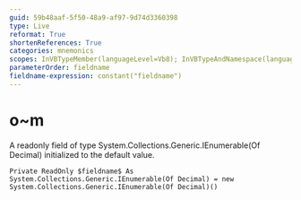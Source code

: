 ```yaml
---
guid: 59b48aaf-5f50-48a9-af97-9d74d3360398
type: Live
reformat: True
shortenReferences: True
categories: mnemonics
scopes: InVBTypeMember(languageLevel=Vb8); InVBTypeAndNamespace(languageLevel=Vb8)
parameterOrder: fieldname
fieldname-expression: constant("fieldname")
---
```


# o~m

A readonly field of type System.Collections.Generic.IEnumerable(Of Decimal) initialized to the default value.

```
Private ReadOnly $fieldname$ As System.Collections.Generic.IEnumerable(Of Decimal) = new System.Collections.Generic.IEnumerable(Of Decimal)()
```
